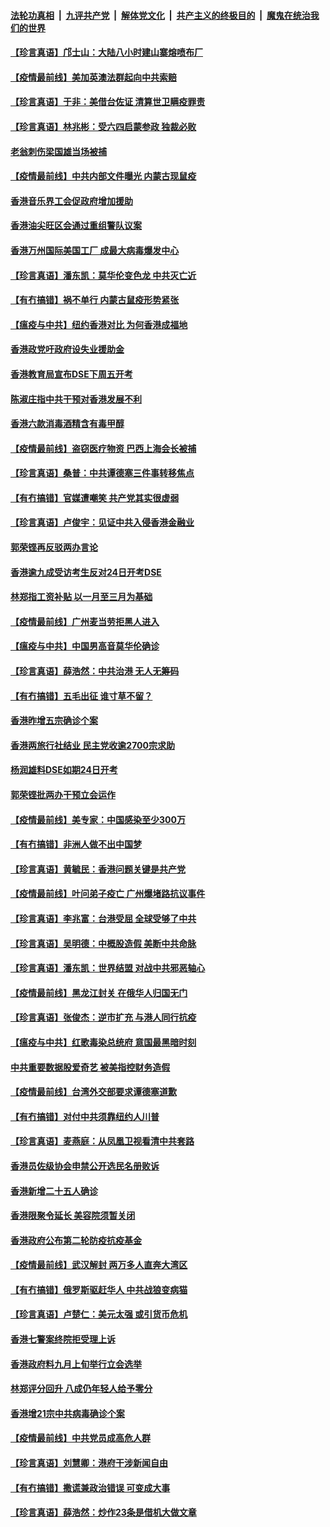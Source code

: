 

####  [法轮功真相](../../../../basic/blob/master/README.md?t=04200001) &nbsp;|&nbsp; [九评共产党](../../../../9ping.md/blob/master/README.md?t=04200001) &nbsp;|&nbsp; [解体党文化](../../../../jtdwh.md/blob/master/README.md?t=04200001)  &nbsp;|&nbsp; [共产主义的终极目的](../../../../gczydzjmd.md/blob/master/README.md?t=04200001) &nbsp;|&nbsp; [魔鬼在统治我们的世界](../../../../mgztzwmdsj.md/blob/master/README.md?t=04200001) 

#### [【珍言真语】邝士山：大陆八小时建山寨熔喷布厂](../pages/nsc415/n12041694.md?t=04200001) 

#### [【疫情最前线】美加英澳法群起向中共索赔](../pages/nsc415/n12040318.md?t=04200001) 

#### [【珍言真语】于非：美借台佐证 清算世卫瞒疫罪责](../pages/nsc415/n12039645.md?t=04200001) 

#### [【珍言真语】林兆彬：受六四启蒙参政 独裁必败](../pages/nsc415/n12038225.md?t=04200001) 

#### [老翁刺伤梁国雄当场被捕](../pages/nsc415/n12037807.md?t=04200001) 

#### [【疫情最前线】中共内部文件曝光 内蒙古现鼠疫](../pages/nsc415/n12036849.md?t=04200001) 

#### [香港音乐界工会促政府增加援助](../pages/nsc415/n12037693.md?t=04200001) 

#### [香港油尖旺区会通过重组警队议案](../pages/nsc415/n12037656.md?t=04200001) 

#### [香港万州国际美国工厂 成最大病毒爆发中心](../pages/nsc415/n12037210.md?t=04200001) 

#### [【珍言真语】潘东凯：莫华伦变色龙 中共灭亡近](../pages/nsc415/n12036446.md?t=04200001) 

#### [【有冇搞错】祸不单行 内蒙古鼠疫形势紧张](../pages/nsc415/n12036642.md?t=04200001) 

#### [【瘟疫与中共】纽约香港对比 为何香港成福地](../pages/nsc415/n12035199.md?t=04200001) 

#### [香港政党吁政府设失业援助金](../pages/nsc415/n12034875.md?t=04200001) 

#### [香港教育局宣布DSE下周五开考](../pages/nsc415/n12034859.md?t=04200001) 

#### [陈淑庄指中共干预对香港发展不利](../pages/nsc415/n12034850.md?t=04200001) 

#### [香港六款消毒酒精含有毒甲醇](../pages/nsc415/n12034839.md?t=04200001) 

#### [【疫情最前线】盗窃医疗物资 巴西上海会长被捕](../pages/nsc415/n12034371.md?t=04200001) 

#### [【珍言真语】桑普：中共谭德塞三件事转移焦点](../pages/nsc415/n12033106.md?t=04200001) 

#### [【有冇搞错】官媒遭嘲笑 共产党其实很虚弱](../pages/nsc415/n12033653.md?t=04200001) 

#### [【珍言真语】卢俊宇：见证中共入侵香港金融业](../pages/nsc415/n12031538.md?t=04200001) 

#### [郭荣铿再反驳两办言论](../pages/nsc415/n12031480.md?t=04200001) 

#### [香港逾九成受访考生反对24日开考DSE](../pages/nsc415/n12031468.md?t=04200001) 

#### [林郑指工资补贴 以一月至三月为基础](../pages/nsc415/n12031445.md?t=04200001) 

#### [【疫情最前线】广州麦当劳拒黑人进入](../pages/nsc415/n12030923.md?t=04200001) 

#### [【瘟疫与中共】中国男高音莫华伦确诊](../pages/nsc415/n12031091.md?t=04200001) 

#### [【珍言真语】薛浩然：中共治港 无人无筹码](../pages/nsc415/n12030372.md?t=04200001) 

#### [【有冇搞错】五毛出征 谁寸草不留？](../pages/nsc415/n12030774.md?t=04200001) 

#### [香港昨增五宗确诊个案](../pages/nsc415/n12028477.md?t=04200001) 

#### [香港两旅行社结业 民主党收逾2700宗求助](../pages/nsc415/n12028469.md?t=04200001) 

#### [杨润雄料DSE如期24日开考](../pages/nsc415/n12028452.md?t=04200001) 

#### [郭荣铿批两办干预立会运作](../pages/nsc415/n12028446.md?t=04200001) 

#### [【疫情最前线】美专家：中国感染至少300万](../pages/nsc415/n12028103.md?t=04200001) 

#### [【有冇搞错】非洲人做不出中国梦](../pages/nsc415/n12027709.md?t=04200001) 

#### [【珍言真语】黄毓民：香港问题关键是共产党](../pages/nsc415/n12027198.md?t=04200001) 

#### [【疫情最前线】叶问弟子疫亡 广州爆堵路抗议事件](../pages/nsc415/n12025255.md?t=04200001) 

#### [【珍言真语】李兆富：台港受屈 全球受够了中共](../pages/nsc415/n12024568.md?t=04200001) 

#### [【珍言真语】吴明德：中概股造假 美断中共命脉](../pages/nsc415/n12022656.md?t=04200001) 

#### [【珍言真语】潘东凯：世界结盟 对战中共邪恶轴心](../pages/nsc415/n12023073.md?t=04200001) 

#### [【疫情最前线】黑龙江封关 在俄华人归国无门](../pages/nsc415/n12021264.md?t=04200001) 

#### [【珍言真语】张俊杰：逆市扩充 与港人同行抗疫](../pages/nsc415/n12020427.md?t=04200001) 

#### [【瘟疫与中共】红歌毒染总统府 意国最黑暗时刻](../pages/nsc415/n12020678.md?t=04200001) 

#### [中共重要数据股爱奇艺 被美指控财务造假](../pages/nsc415/n12020345.md?t=04200001) 

#### [【疫情最前线】台湾外交部要求谭德塞道歉](../pages/nsc415/n12018234.md?t=04200001) 

#### [【有冇搞错】对付中共须靠纽约人川普](../pages/nsc415/n12018025.md?t=04200001) 

#### [【珍言真语】麦燕庭：从凤凰卫视看清中共套路](../pages/nsc415/n12017288.md?t=04200001) 

#### [香港员佐级协会申禁公开选民名册败诉](../pages/nsc415/n12015624.md?t=04200001) 

#### [香港新增二十五人确诊](../pages/nsc415/n12015606.md?t=04200001) 

#### [香港限聚令延长 美容院须暂关闭](../pages/nsc415/n12015580.md?t=04200001) 

#### [香港政府公布第二轮防疫抗疫基金](../pages/nsc415/n12015535.md?t=04200001) 

#### [【疫情最前线】武汉解封 两万多人直奔大湾区](../pages/nsc415/n12015014.md?t=04200001) 

#### [【有冇搞错】俄罗斯驱赶华人 中共战狼变病猫](../pages/nsc415/n12014809.md?t=04200001) 

#### [【珍言真语】卢楚仁：美元太强 或引货币危机](../pages/nsc415/n12013852.md?t=04200001) 

#### [香港七警案终院拒受理上诉](../pages/nsc415/n12012513.md?t=04200001) 

#### [香港政府料九月上旬举行立会选举](../pages/nsc415/n12012472.md?t=04200001) 

#### [林郑评分回升 八成仍年轻人给予零分](../pages/nsc415/n12012465.md?t=04200001) 

#### [香港增21宗中共病毒确诊个案](../pages/nsc415/n12012407.md?t=04200001) 

#### [【疫情最前线】中共党员成高危人群](../pages/nsc415/n12012022.md?t=04200001) 

#### [【珍言真语】刘慧卿：港府干涉新闻自由](../pages/nsc415/n12011827.md?t=04200001) 

#### [【有冇搞错】撒谎兼政治错误 可变成大事](../pages/nsc415/n12011573.md?t=04200001) 

#### [【珍言真语】薛浩然：炒作23条是借机大做文章](../pages/nsc415/n12010781.md?t=04200001) 

